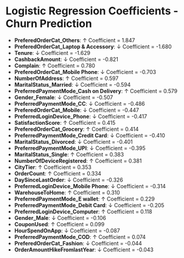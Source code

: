 # Logistic Regression Coefficients - Churn Prediction

- **PreferedOrderCat_Others**: ↑ Coefficient = 1.847
- **PreferedOrderCat_Laptop & Accessory**: ↓ Coefficient = -1.680
- **Tenure**: ↓ Coefficient = -1.629
- **CashbackAmount**: ↓ Coefficient = -0.821
- **Complain**: ↑ Coefficient = 0.780
- **PreferedOrderCat_Mobile Phone**: ↓ Coefficient = -0.703
- **NumberOfAddress**: ↑ Coefficient = 0.597
- **MaritalStatus_Married**: ↓ Coefficient = -0.594
- **PreferredPaymentMode_Cash on Delivery**: ↑ Coefficient = 0.579
- **Gender_Female**: ↓ Coefficient = -0.507
- **PreferredPaymentMode_CC**: ↓ Coefficient = -0.486
- **PreferedOrderCat_Mobile**: ↓ Coefficient = -0.447
- **PreferredLoginDevice_Phone**: ↓ Coefficient = -0.417
- **SatisfactionScore**: ↑ Coefficient = 0.415
- **PreferedOrderCat_Grocery**: ↑ Coefficient = 0.414
- **PreferredPaymentMode_Credit Card**: ↓ Coefficient = -0.410
- **MaritalStatus_Divorced**: ↓ Coefficient = -0.401
- **PreferredPaymentMode_UPI**: ↓ Coefficient = -0.395
- **MaritalStatus_Single**: ↑ Coefficient = 0.383
- **NumberOfDeviceRegistered**: ↑ Coefficient = 0.381
- **CityTier**: ↑ Coefficient = 0.353
- **OrderCount**: ↑ Coefficient = 0.334
- **DaySinceLastOrder**: ↓ Coefficient = -0.326
- **PreferredLoginDevice_Mobile Phone**: ↓ Coefficient = -0.314
- **WarehouseToHome**: ↑ Coefficient = 0.310
- **PreferredPaymentMode_E wallet**: ↑ Coefficient = 0.229
- **PreferredPaymentMode_Debit Card**: ↓ Coefficient = -0.205
- **PreferredLoginDevice_Computer**: ↑ Coefficient = 0.118
- **Gender_Male**: ↓ Coefficient = -0.106
- **CouponUsed**: ↑ Coefficient = 0.099
- **HourSpendOnApp**: ↓ Coefficient = -0.087
- **PreferredPaymentMode_COD**: ↑ Coefficient = 0.074
- **PreferedOrderCat_Fashion**: ↓ Coefficient = -0.044
- **OrderAmountHikeFromlastYear**: ↓ Coefficient = -0.043
